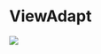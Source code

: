 # ViewAdapt
[![](https://jitpack.io/v/zhongruiAndroid/ViewAdaptProject.svg)](https://jitpack.io/#zhongruiAndroid/ViewAdaptProject)
